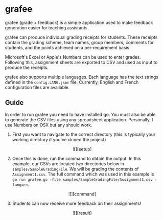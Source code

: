 # grafee
grafee (grade + feedback) is a simple application used to make feedback generation easier for teaching assistants.

grafee can produce individual grading receipts for students. These receipts contain the grading scheme, team names, group members, comments for students, and the points achieved on a per-requirement basis.

Microsoft's Excel or Apple's Numbers can be used to enter grades. Following this, assignment sheets are exported to CSV and used as input to produce the receipts.

grafee also supports multiple languages. Each language has the text strings defined in the `config.LANG.json` file. Currently, English and French configuration files are available.

## Guide

In order to run grafee you need to have installed go. You must also be able to generate the CSV files using any spreadsheet application. Personally, I use Numbers on OSX but any should work.

1. First you want to navigate to the correct directory (this is typically your working directory if you've cloned the project)

<center>![][setup]</center>

2. Once this is done, run the command to obtain the output. In this example, our CSVs are located two directories below in `samples/SampleGradingFile`. We will be grading the contents of `Assignment1.csv`. The full command which was used in this example is `go run grafee.go -file samples/SampleGradingFile/Assignment1.csv -lang=en`.

<center>![][command]</center>

3. Students can now receive more feedback on their assignments!

<center>![][result]</center>

[setup]:guide/pre.png
[command]:guide/command.png
[result]:guide/result.png